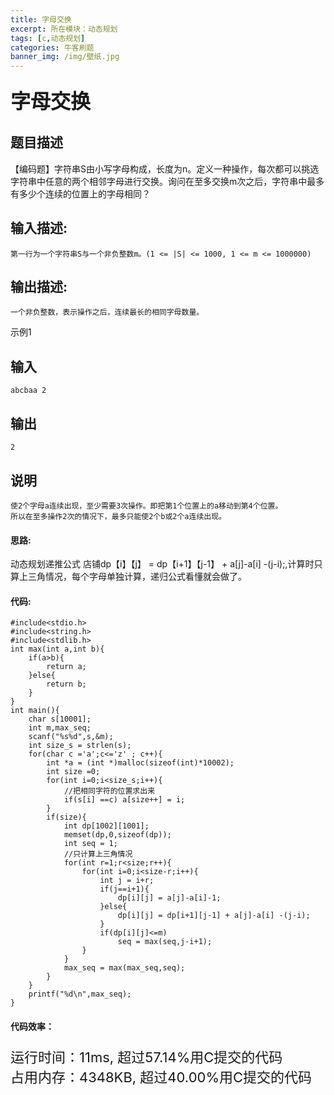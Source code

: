 ```yaml
---
title: 字母交换
excerpt: 所在模块：动态规划
tags: [c,动态规划]
categories: 牛客刷题
banner_img: /img/壁纸.jpg
---
```


### <font size=6px>字母交换</font>

## 题目描述

【编码题】字符串S由小写字母构成，长度为n。定义一种操作，每次都可以挑选字符串中任意的两个相邻字母进行交换。询问在至多交换m次之后，字符串中最多有多少个连续的位置上的字母相同？

## 输入描述:

```
第一行为一个字符串S与一个非负整数m。(1 <= |S| <= 1000, 1 <= m <= 1000000)
```

## 输出描述:

```
一个非负整数，表示操作之后，连续最长的相同字母数量。
```

示例1

## 输入

```
abcbaa 2
```

## 输出

```
2
```

## 说明

```
使2个字母a连续出现，至少需要3次操作。即把第1个位置上的a移动到第4个位置。
所以在至多操作2次的情况下，最多只能使2个b或2个a连续出现。
```

#### 思路:

动态规划递推公式 店铺dp【i】【j】 =  dp【i+1】【j-1】 + a[j]-a[i] -(j-i);,计算时只算上三角情况，每个字母单独计算，递归公式看懂就会做了。

#### 代码:

```golang
#include<stdio.h>
#include<string.h>
#include<stdlib.h>
int max(int a,int b){
    if(a>b){
        return a;
    }else{
        return b;
    }
}
int main(){
    char s[10001];
    int m,max_seq;
    scanf("%s%d",s,&m);
    int size_s = strlen(s);
    for(char c ='a';c<='z' ; c++){
        int *a = (int *)malloc(sizeof(int)*10002);
        int size =0;
        for(int i=0;i<size_s;i++){
            //把相同字符的位置求出来
            if(s[i] ==c) a[size++] = i;
        }
        if(size){
            int dp[1002][1001];
            memset(dp,0,sizeof(dp));
            int seq = 1;
            //只计算上三角情况
            for(int r=1;r<size;r++){
                for(int i=0;i<size-r;i++){
                    int j = i+r;
                    if(j==i+1){
                        dp[i][j] = a[j]-a[i]-1;
                    }else{
                        dp[i][j] = dp[i+1][j-1] + a[j]-a[i] -(j-i);
                    }
                    if(dp[i][j]<=m)
                        seq = max(seq,j-i+1);
                }
            }
            max_seq = max(max_seq,seq);
        }
    }
    printf("%d\n",max_seq);
}
```

#### 代码效率：

<p class="note note-primary"; style="font-size:22px">
   运行时间：11ms, 超过57.14%用C提交的代码<br>
   占用内存：4348KB, 超过40.00%用C提交的代码</p>

